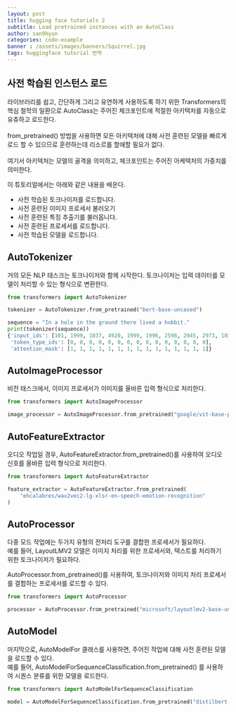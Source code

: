 ```yaml
---
layout: post
title: hugging face tutorials 2
subtitle: Load pretrained instances with an AutoClass
author: san9hyun
categories: code-example
banner : /assets/images/banners/Squirrel.jpg
tags: huggingface tutorial 번역
---
```


## 사전 학습된 인스턴스 로드
라이브러리를 쉽고, 간단하게 그리고 유연하게 사용하도록 하기 위한 Transformers의 핵심 철학의 일환으로
AutoClass는 주어진 체크포인트에 적절한 아키텍처를 자동으로 유츄하고 로드한다. <br>
<br>
from_pretrained() 방법을 사용하면 모든 아키텍처에 대해
사전 훈련된 모델을 빠르게 로드 할 수 있으므로 훈련하는데 리소르를 할애할 필요가 없다.<br>
<br>
여기서 아키텍처는 모델의 골격을 의미하고, 체크포인트는 주어진 아케텍처의 가중치를 의미한다.<br>


이 튜토리얼에서는 아래와 같은 내용을 배운다.

- 사전 학습된 토크나이저를 로드합니다.
- 사전 훈련된 이미지 프로세서 불러오기
- 사전 훈련된 특징 추출기를 불러옵니다.
- 사전 훈련된 프로세서를 로드합니다.
- 사전 학습된 모델을 로드합니다.

## AutoTokenizer

거의 모든 NLP 태스크는 토크나이저와 함께 시작한다. 토크나이저는 입력 데이터를 모델이 처리할 수 있는 형식으로 변환한다.

```python
from transformers import AutoTokenizer

tokenizer = AutoTokenizer.from_pretrained("bert-base-uncased")
```
```python
sequence = "In a hole in the ground there lived a hobbit."
print(tokenizer(sequence))
{'input_ids': [101, 1999, 1037, 4920, 1999, 1996, 2598, 2045, 2973, 1037, 7570, 10322, 4183, 1012, 102], 
 'token_type_ids': [0, 0, 0, 0, 0, 0, 0, 0, 0, 0, 0, 0, 0, 0, 0], 
 'attention_mask': [1, 1, 1, 1, 1, 1, 1, 1, 1, 1, 1, 1, 1, 1, 1]}
```

## AutoImageProcessor

비전 태스크에서, 이미지 프로세서가 이미지를 올바른 입력 형식으로 처리한다.

```python
from transformers import AutoImageProcessor

image_processor = AutoImageProcessor.from_pretrained("google/vit-base-patch16-224")
```
##  AutoFeatureExtractor

오디오 작업일 경우, AutoFeatureExtractor.from_pretrained()를 사용하여 오디오 신호를 올바른 입력 형식으로 처리한다.

```python
from transformers import AutoFeatureExtractor

feature_extractor = AutoFeatureExtractor.from_pretrained(
    "ehcalabres/wav2vec2-lg-xlsr-en-speech-emotion-recognition"
)
```

## AutoProcessor

다중 모드 작업에는 두가지 유형의 전처리 도구를 결합한 프로세서가 필요하다.<br>
예를 들어, LayoutLMV2 모델은 이미지 처리를 위한 프로세서와, 텍스트를 처리하기 위한 토크나이저가 필요하다.<br>

AutoProcessor.from_pretrained()를 사용하여, 토크나이저와 이미지 처리 프로세서를 결합하는 프로세서를 로드할 수 있다.

```python
from transformers import AutoProcessor

processor = AutoProcessor.from_pretrained("microsoft/layoutlmv2-base-uncased")
```

## AutoModel

마지막으로, AutoModelFor 클래스를 사용하면, 주어진 작업에 대해 사전 훈련된 모델을 로드할 수 있다.<br>
예를 들어,  AutoModelForSequenceClassification.from_pretrained() 를 사용하여 시퀀스 분류를 위한 모델을 로드한다.

```python
from transformers import AutoModelForSequenceClassification

model = AutoModelForSequenceClassification.from_pretrained("distilbert-base-uncased")
```
